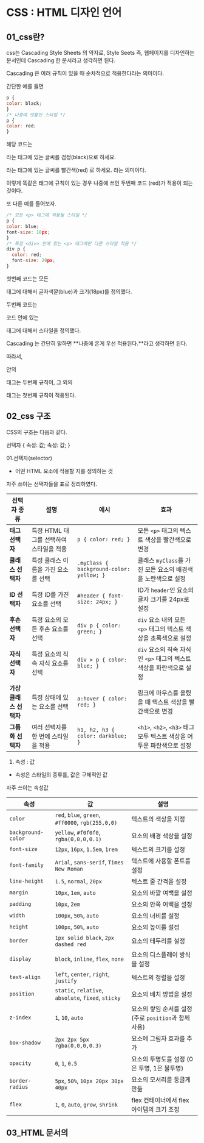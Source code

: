 # CSS : HTML 디자인 언어

## 01_css란?

css는 Cascading Style Sheets 의 약자로, Style Seets 즉, 웹페이지를 디자인하는 문서인데 Cascading 한 문서라고 생각하면 된다. 

Cascading 은 여러 규칙이 있을 때 순차적으로 적용한다라는 의미이다.

간단한 예를 들면

```jsx
p {
color: black;
}
/* 나중에 덧붙인 스타일 */
p {
color: red;
}
```

해당 코드는 <p>라는 태그에 있는 글씨를 검정(black)으로 하세요.

 <p>라는 태그에 있는 글씨를 빨간색(red) 로 하세요. 라는 의미이다.

이렇게 똑같은 태그에 규칙이 있는 경우 나중에 쓰인 두번째 코드 (red)가 적용이 되는 것이다.

또 다른 예를 들어보자.

```jsx
/* 모든 <p> 태그에 적용될 스타일 */
p {
color: blue;
font-size: 18px;
}
/* 특정 <div> 안에 있는 <p> 태그에만 다른 스타일 적용 */
div p {
  color: red;
  font-size: 20px;
}

```

첫번째 코드는 모든 <p> 태그에 대해서 글자색깔(blue)과 크기(18px)를 정의했다.

두번째 코드는 <div> 코드 안에 있는 <p>  태그에 대해서 스타일을 정의했다.

Cascading 는 간단히 말하면 **나중에 온게 우선 적용된다.**라고 생각하면 된다.

따라서, <div>안의 <p> 태그는 두번째 규칙이, 그 외의 <p>태그는 첫번째 규칙이 적용된다.

## 02_css 구조

CSS의 구조는 다음과 같다.

선택자 {
속성: 값;
속성: 값;
}

01.선택자(selector)

- 어떤 HTML 요소에 적용할 지를 정의하는 것

자주 쓰이는 선택자들을 표로 정리하였다.

| **선택자 종류** | **설명** | **예시** | **효과** |
| --- | --- | --- | --- |
| **태그 선택자** | 특정 HTML 태그를 선택하여 스타일을 적용 | `p { color: red; }` | 모든 `<p>` 태그의 텍스트 색상을 빨간색으로 변경 |
| **클래스 선택자** | 특정 클래스 이름을 가진 요소를 선택 | `.myClass { background-color: yellow; }` | 클래스 `myClass`를 가진 모든 요소의 배경색을 노란색으로 설정 |
| **ID 선택자** | 특정 ID를 가진 요소를 선택 | `#header { font-size: 24px; }` | ID가 `header`인 요소의 글자 크기를 24px로 설정 |
| **후손 선택자** | 특정 요소의 모든 후손 요소를 선택 | `div p { color: green; }` | `div` 요소 내의 모든 `<p>` 태그의 텍스트 색상을 초록색으로 설정 |
| **자식 선택자** | 특정 요소의 직속 자식 요소를 선택 | `div > p { color: blue; }` | `div` 요소의 직속 자식인 `<p>` 태그의 텍스트 색상을 파란색으로 설정 |
| **가상 클래스 선택자** | 특정 상태에 있는 요소를 선택 | `a:hover { color: red; }` | 링크에 마우스를 올렸을 때 텍스트 색상을 빨간색으로 변경 |
| **그룹화 선택자** | 여러 선택자를 한 번에 스타일을 적용 | `h1, h2, h3 { color: darkblue; }` | `<h1>`, `<h2>`, `<h3>` 태그 모두 텍스트 색상을 어두운 파란색으로 설정 |
1. 속성 : 값
- 속성은 스타일의 종류를, 값은 구체적인 값

자주 쓰이는 속성값

| **속성** | **값** | **설명** |
| --- | --- | --- |
| `color` | `red`, `blue`, `green`, `#ff0000`, `rgb(255,0,0)` | 텍스트의 색상을 지정 |
| `background-color` | `yellow`, `#f0f0f0`, `rgba(0,0,0,0.1)` | 요소의 배경 색상을 설정 |
| `font-size` | `12px`, `16px`, `1.5em`, `1rem` | 텍스트의 크기를 설정 |
| `font-family` | `Arial`, `sans-serif`, `Times New Roman` | 텍스트에 사용할 폰트를 설정 |
| `line-height` | `1.5`, `normal`, `20px` | 텍스트 줄 간격을 설정 |
| `margin` | `10px`, `1em`, `auto` | 요소의 바깥 여백을 설정 |
| `padding` | `10px`, `2em` | 요소의 안쪽 여백을 설정 |
| `width` | `100px`, `50%`, `auto` | 요소의 너비를 설정 |
| `height` | `100px`, `50%`, `auto` | 요소의 높이를 설정 |
| `border` | `1px solid black`, `2px dashed red` | 요소의 테두리를 설정 |
| `display` | `block`, `inline`, `flex`, `none` | 요소의 디스플레이 방식을 설정 |
| `text-align` | `left`, `center`, `right`, `justify` | 텍스트의 정렬을 설정 |
| `position` | `static`, `relative`, `absolute`, `fixed`, `sticky` | 요소의 배치 방법을 설정 |
| `z-index` | `1`, `10`, `auto` | 요소의 쌓임 순서를 설정 (주로 `position`과 함께 사용) |
| `box-shadow` | `2px 2px 5px rgba(0,0,0,0.3)` | 요소에 그림자 효과를 추가 |
| `opacity` | `0`, `1`, `0.5` | 요소의 투명도를 설정 (0은 투명, 1은 불투명) |
| `border-radius` | `5px`, `50%`, `10px 20px 30px 40px` | 요소의 모서리를 둥글게 만듦 |
| `flex` | `1`, `0`, `auto`, `grow`, `shrink` | flex 컨테이너에서 flex 아이템의 크기 조정 |

## 03_HTML 문서의 <style> 과의 차이는?

html 문서 내에서도 <style> 태그를 이용하여 웹페이지를 꾸며줄 수 있다. 

```jsx
<head>
<style>
body {
background-color: lightblue;
}
h1 {
color: green;
}
</style>
</head>
```

하지만, 이런 방식은 해당 html 문서 내에서만 적용이 가능하다. 

즉, 다른 html에 똑같은 스타일을 적용하기 위해서는 매번 해당 코드를 재작성해야하는 번거로움이 있다.

반면, css파일을 해당 html 파일에 불러오는 방식으로 하면,

```jsx
<head>
<link rel="stylesheet" href="styles.css">
</head>
```

위와 같이 <link> 태그를 이용해서 styles.css라는 외부 css파일을 불러오기만 하면,

styles.css에 저장되어 있는 스타일을 바로 적용할 수 있다.

## 03_CSS와 HTML

CSS는 HTML의 구조적인 콘텐츠에 스타일을 추가하는 중요한 역할을 한다. HTML은 웹페이지의 내용과 구조를 정의하지만, CSS는 그 내용을 어떻게 보일지 디자인한다.. 웹페이지의 색상, 글꼴, 레이아웃을 조정하여 사용자에게 더 나은 경험을 제공하고, 다양한 기기에서 웹페이지가 잘 보이도록 만들어준다.

## 04_ 관련 툴

요즘에는 **Figma**나 **Webflow**와 같은 툴을 사용하면, HTML에 대한 복잡한 이해 없이도 디자인 중심으로 웹 개발을 할 수 있다. 이러한 툴들은 드래그 앤 드롭 방식(원하는 요소를 클릭하고, 원하는 위치로 드롭)으로 직관적인 웹 디자인을 가능하게 하고, HTML과 CSS 코드가 자동으로 생성되기 때문에 웹페이지를 빠르고 쉽게 만들 수 있다. 이와 같은 툴들을 활용하여 간단한 웹페이지를 만들어보는 것도 좋은 학습 방법이 될 것이다.

[https://eekals.github.io/da_blog/?post=[20250325]_[Webflow+로+웹페이지만들기_1]_[webflow]_[탬플릿.JPG]_[]_[].md](https://eekals.github.io/da_blog/?post=%5B20250325%5D_%5BWebflow+%EB%A1%9C+%EC%9B%B9%ED%8E%98%EC%9D%B4%EC%A7%80%EB%A7%8C%EB%93%A4%EA%B8%B0_1%5D_%5Bwebflow%5D_%5B%ED%83%AC%ED%94%8C%EB%A6%BF.JPG%5D_%5B%5D_%5B%5D.md) ( Webflow의 탬플릿을 활용하여 웹페이지만들기)


